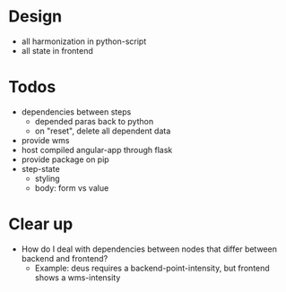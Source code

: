 # Design
 - all harmonization in python-script
 - all state in frontend


# Todos
- dependencies between steps
  - depended paras back to python
  - on "reset", delete all dependent data
- provide wms
- host compiled angular-app through flask
- provide package on pip
- step-state
  - styling
  - body: form vs value



# Clear up
- How do I deal with dependencies between nodes that differ between backend and frontend?
  - Example: deus requires a backend-point-intensity, but frontend shows a wms-intensity